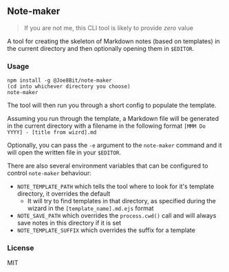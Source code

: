 ## Note-maker

> If you are not me, this CLI tool is likely to provide *zero* value

A tool for creating the skeleton of Markdown notes (based on templates) in the current directory and then optionally opening them in `$EDITOR`.

### Usage

```
npm install -g @Joe8Bit/note-maker
(cd into whichever directory you choose)
note-maker
```

The tool will then run you through a short config to populate the template.

Assuming you run through the template, a Markdown file will be generated in the current directory with a filename in the following format `[MMM Do YYYY] - [title from wizrd].md`

Optionally, you can pass the `-e` argument to the `note-maker` command and it will open the written file in your `$EDITOR`.

There are also several environment variables that can be configured to control `note-maker` behaviour:

* `NOTE_TEMPLATE_PATH` which tells the tool where to look for it's template directory, it overrides the default
  * It will try to find templates in that directory, as specified during the wizard in the `[template_name].md.ejs` format
* `NOTE_SAVE_PATH` which overrides the `process.cwd()` call and will always save notes in this directory if it is set
* `NOTE_TEMPLATE_SUFFIX` which overrides the suffix for a template

### License

MIT